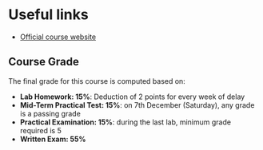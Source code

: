 # Useful links
- [Official course website](https://www.cs.ubbcluj.ro/~vancea/asc/en-index.php)

## Course Grade 
The final grade for this course is computed based on:
- **Lab Homework: 15%**: Deduction of 2 points for every week of delay
- **Mid-Term Practical Test: 15%**: on 7th December (Saturday), any grade is a passing grade
- **Practical Examination: 15%**: during the last lab, minimum grade required is 5
- **Written Exam: 55%**
